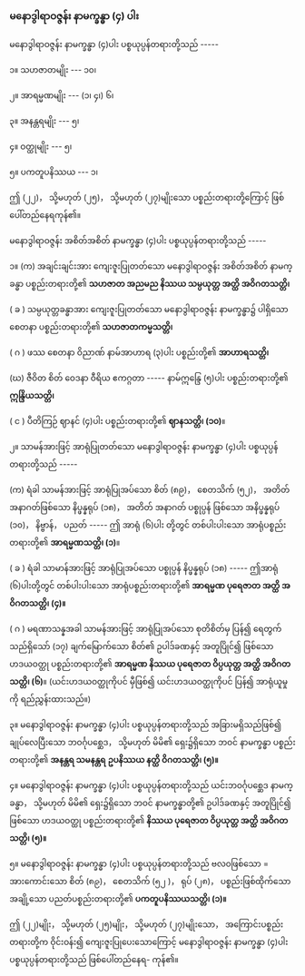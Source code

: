 ### မနောဒွါရာဝဇ္ဇန်း နာမက္ခန္ဓာ (၄) ပါး

မနောဒွါရာဝဇ္ဇန်း နာမက္ခန္ဓာ (၄)ပါး ပစ္စယုပ္ပန်တရားတို့သည် -----

၁။ သဟဇာတမျိုး --- ၁၀၊

၂။ အာရမ္မဏမျိုး --- (၁၊ ၄၊) ၆၊

၃။ အနန္တရမျိုး --- ၅၊

၄။ ဝတ္ထုမျိုး --- ၅၊

၅။ ပကတူပနိဿယ --- ၁၊

ဤ (၂၂)， သို့မဟုတ် (၂၅)， သို့မဟုတ် (၂၇)မျိုးသော ပစ္စည်းတရားတို့ကြောင့် ဖြစ်ပေါ်တည်နေရကုန်၏။

မနောဒွါရာဝဇ္ဇန်း အစိတ်အစိတ် နာမက္ခန္ဓာ (၄)ပါး ပစ္စယုပ္ပန်တရားတို့သည် -----

၁။ (က) အချင်းချင်းအား ကျေးဇူးပြုတတ်သော မနောဒွါရာဝဇ္ဇန်း အစိတ်အစိတ် နာမက္ခန္ဓာ ပစ္စည်းတရားတို့၏
**သဟဇာတ အညမည နိဿယ သမ္ပယုတ္တ အတ္ထိ အဝိဂတသတ္တိ၊**

( ခ ) သမ္ပယုတ္တခန္ဓာအား ကျေးဇူးပြုတတ်သော မနောဒွါရာဝဇ္ဇန်း နာမက္ခန္ဓာ၌ ပါရှိသော စေတနာ
ပစ္စည်းတရားတို့၏ **သဟဇာတကမ္မသတ္တိ၊**

( ဂ ) ဖဿ စေတနာ ဝိညာဏ် နာမ်အာဟာရ (၃)ပါး ပစ္စည်းတို့၏ **အာဟာရသတ္တိ၊**

(ဃ) ဇီဝိတ စိတ် ဝေဒနာ ဝီရိယ ဧကဂ္ဂတာ ----- နာမ်ဣန္ဒြေ (၅)ပါး ပစ္စည်းတရားတို့၏ **ဣန္ဒြိယသတ္တိ၊**

( င ) ပီတိကြဉ် ဈာနင် (၄)ပါး ပစ္စည်းတရားတို့၏ **ဈာနသတ္တိ၊ (၁၀)**။

၂။ သာမန်အားဖြင့် အာရုံပြုတတ်သော မနောဒွါရာဝဇ္ဇန်း နာမက္ခန္ဓာ (၄)ပါး ပစ္စယုပ္ပန်တရားတို့သည် -----

(က) ရံခါ သာမန်အားဖြင့် အာရုံပြုအပ်သော စိတ် (၈၉)， စေတသိက် (၅၂)， အတိတ် အနာဂတ်ဖြစ်သော
နိပ္ဖန္နရုပ် (၁၈)， အတိတ် အနာဂတ် ပစ္စုပ္ပန် ဖြစ်သော အနိပ္ဖန္နရုပ် (၁၀)， နိဗ္ဗာန်， ပညတ် ----- ဤ
အာရုံ (၆)ပါး တို့တွင် တစ်ပါးပါးသော အာရုံပစ္စည်းတရားတို့၏ **အာရမ္မဏသတ္တိ၊ (၁)**။

( ခ ) ရံခါ သာမာန်အားဖြင့် အာရုံပြုအပ်သော ပစ္စုပ္ပန် နိပ္ဖန္နရုပ် (၁၈) ----- ဤအာရုံ (၆)ပါးတို့တွင်
တစ်ပါးပါးသော အာရုံပစ္စည်းတရားတို့၏ **အာရမ္မဏ ပုရေဇာတ အတ္ထိ အဝိဂတသတ္တိ၊ (၄)။**

( ဂ ) မရဏာသန္နအခါ သာမန်အားဖြင့် အာရုံပြုအပ်သော စုတိစိတ်မှ ပြန်၍ ရေတွက်သည်ရှိသော် (၁၇)
ချက်မြောက်သော စိတ်၏ ဥပါဒ်ခဏနှင့် အတူပြိုင်၍ ဖြစ်သော ဟဒယဝတ္ထု ပစ္စည်းတရားတို့၏
**အာရမ္မဏ နိဿယ ပုရေဇာတ ဝိပ္ပယုတ္တ အတ္ထိ အဝိဂတ သတ္တိ၊ (၆)**။ (ယင်းဟဒယဝတ္ထုကိုပင်
မှီဖြစ်၍ ယင်းဟဒယဝတ္ထုကိုပင် ပြန်၍ အာရုံယူမှုကို ရည်ညွှန်းထားသည်။)

၃။ မနောဒွါရာဝဇ္ဇန်း နာမက္ခန္ဓာ (၄)ပါး ပစ္စယုပ္ပန်တရားတို့သည် အခြားမရှိသည်ဖြစ်၍ ချုပ်လေပြီးသော
ဘဝင်္ဂုပစ္ဆေဒ， သို့မဟုတ် မိမိ၏ ရှေး၌ရှိသော ဘဝင် နာမက္ခန္ဓာ ပစ္စည်းတရားတို့၏ **အနန္တရ သမနန္တရ**
**ဥပနိဿယ နတ္ထိ ဝိဂတသတ္တိ၊ (၅)။**

၄။ မနောဒွါရာဝဇ္ဇန်း နာမက္ခန္ဓာ (၄)ပါး ပစ္စယုပ္ပန်တရားတို့သည် ယင်းဘဝင်္ဂုပစ္ဆေဒ နာမက္ခန္ဓာ， သို့မဟုတ်
မိမိ၏ ရှေး၌ရှိသော ဘဝင် နာမက္ခန္ဓာတို့၏ ဥပါဒ်ခဏနှင့် အတူပြိုင်၍ ဖြစ်သော ဟဒယဝတ္ထု
ပစ္စည်းတရားတို့၏ **နိဿယ ပုရေဇာတ ဝိပ္ပယုတ္တ အတ္ထိ အဝိဂတသတ္တိ၊ (၅)။**

၅။ မနောဒွါရာဝဇ္ဇန်း နာမက္ခန္ဓာ (၄)ပါး ပစ္စယုပ္ပန်တရားတို့သည် ဗလ၀ဖြစ်သော = အားကောင်းသော စိတ်
(၈၉)， စေတသိက် (၅၂ )， ရုပ် (၂၈)， ပစ္စည်းဖြစ်ထိုက်သော အချို့သော ပညတ်ပစ္စည်းတရားတို့၏
**ပကတူပနိဿယသတ္တိ၊ (၁)။**

ဤ (၂၂)မျိုး， သို့မဟုတ် (၂၅)မျိုး， သို့မဟုတ် (၂၇)မျိုးသော， အကြောင်းပစ္စည်းတရားတို့က ဝိုင်းဝန်း၍
ကျေးဇူးပြုပေးသောကြောင့် မနောဒွါရာဝဇ္ဇန်း နာမက္ခန္ဓာ (၄)ပါး ပစ္စယုပ္ပန်တရားတို့သည် ဖြစ်ပေါ်တည်နေရ-
ကုန်၏။